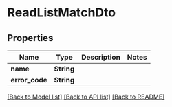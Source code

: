 # ReadListMatchDto

## Properties

Name | Type | Description | Notes
------------ | ------------- | ------------- | -------------
**name** | **String** |  | 
**error_code** | **String** |  | 

[[Back to Model list]](../README.md#documentation-for-models) [[Back to API list]](../README.md#documentation-for-api-endpoints) [[Back to README]](../README.md)


